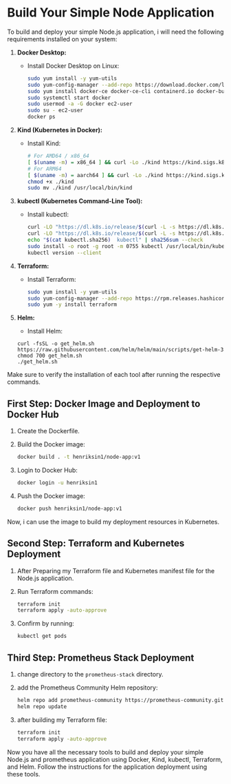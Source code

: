 # Build Your Simple Node Application

To build and deploy your simple Node.js application, i will need the following requirements installed on your system:

1. **Docker Desktop:**
   - Install Docker Desktop on Linux:

     ```bash
     sudo yum install -y yum-utils
     sudo yum-config-manager --add-repo https://download.docker.com/linux/centos/docker-ce.repo
     sudo yum install docker-ce docker-ce-cli containerd.io docker-buildx-plugin -y docker-compose-plugin -y
     sudo systemctl start docker
     sudo usermod -a -G docker ec2-user
     sudo su - ec2-user
     docker ps
     ```

2. **Kind (Kubernetes in Docker):**
   - Install Kind:

     ```bash
     # For AMD64 / x86_64
     [ $(uname -m) = x86_64 ] && curl -Lo ./kind https://kind.sigs.k8s.io/dl/v0.22.0/kind-linux-amd64
     # For ARM64
     [ $(uname -m) = aarch64 ] && curl -Lo ./kind https://kind.sigs.k8s.io/dl/v0.22.0/kind-linux-arm64
     chmod +x ./kind
     sudo mv ./kind /usr/local/bin/kind
     ```

3. **kubectl (Kubernetes Command-Line Tool):**
   - Install kubectl:

     ```bash
     curl -LO "https://dl.k8s.io/release/$(curl -L -s https://dl.k8s.io/release/stable.txt)/bin/linux/amd64/kubectl"
     curl -LO "https://dl.k8s.io/release/$(curl -L -s https://dl.k8s.io/release/stable.txt)/bin/linux/amd64/kubectl.sha256"
     echo "$(cat kubectl.sha256)  kubectl" | sha256sum --check
     sudo install -o root -g root -m 0755 kubectl /usr/local/bin/kubectl
     kubectl version --client
     ```

4. **Terraform:**
   - Install Terraform:

     ```bash
     sudo yum install -y yum-utils
     sudo yum-config-manager --add-repo https://rpm.releases.hashicorp.com/RHEL/hashicorp.repo
     sudo yum -y install terraform
     ```

5. **Helm:**
   - Install Helm:

    ```
    curl -fsSL -o get_helm.sh https://raw.githubusercontent.com/helm/helm/main/scripts/get-helm-3
    chmod 700 get_helm.sh
    ./get_helm.sh
     ```

Make sure to verify the installation of each tool after running the respective commands.

## First Step: Docker Image and Deployment to Docker Hub

1. Create the Dockerfile.
2. Build the Docker image:

   ```bash
   docker build . -t henriksin1/node-app:v1
   ```

3. Login to Docker Hub:

   ```bash
   docker login -u henriksin1
   ```

4. Push the Docker image:

   ```bash
   docker push henriksin1/node-app:v1
   ```

Now, i can use the image to build my deployment resources in Kubernetes.

## Second Step: Terraform and Kubernetes Deployment

1. After Preparing my Terraform file and Kubernetes manifest file for the Node.js application.
2. Run Terraform commands:

   ```bash
   terraform init
   terraform apply -auto-approve
   ```

3. Confirm by running:

   ```bash
   kubectl get pods
   ```

## Third Step: Prometheus Stack Deployment

1. change directory to the `prometheus-stack` directory.
2. add the Prometheus Community Helm repository:

   ```bash
   helm repo add prometheus-community https://prometheus-community.github.io/helm-charts
   helm repo update
   ```

3. after building my Terraform file:

   ```bash
   terraform init
   terraform apply -auto-approve
   ```

Now you have all the necessary tools to build and deploy your simple Node.js and prometheus application using Docker, Kind, kubectl, Terraform, and Helm. Follow the instructions for the application deployment using these tools.
```